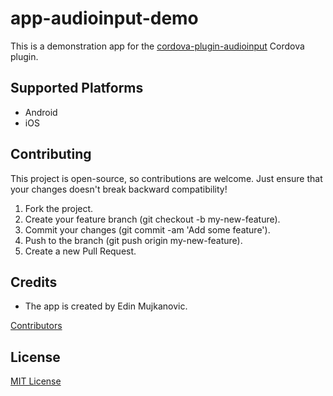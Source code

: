 # app-audioinput-demo
This is a demonstration app for the [cordova-plugin-audioinput](https://github.com/edimuj/cordova-plugin-audioinput) Cordova plugin.

## Supported Platforms
* Android
* iOS

## Contributing
This project is open-source, so contributions are welcome. Just ensure that your changes doesn't break backward compatibility!

1. Fork the project.
2. Create your feature branch (git checkout -b my-new-feature).
3. Commit your changes (git commit -am 'Add some feature').
4. Push to the branch (git push origin my-new-feature).
5. Create a new Pull Request.

## Credits
* The app is created by Edin Mujkanovic.

[Contributors](https://github.com/edimuj/app-audioinput-demo/graphs/contributors)

## License
[MIT License](https://github.com/edimuj/app-audioinput-demo/blob/master/LICENSE)
